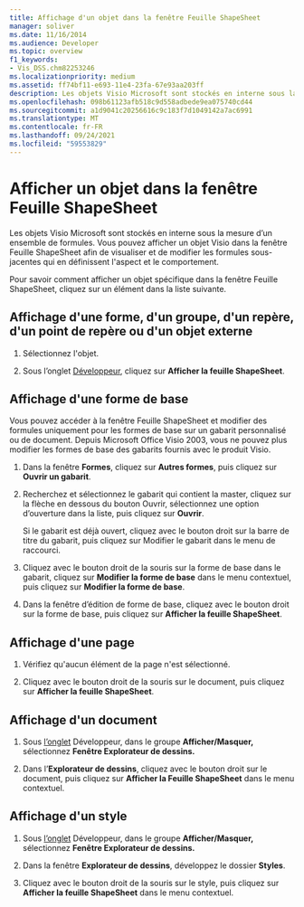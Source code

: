 ```yaml
---
title: Affichage d'un objet dans la fenêtre Feuille ShapeSheet
manager: soliver
ms.date: 11/16/2014
ms.audience: Developer
ms.topic: overview
f1_keywords:
- Vis_DSS.chm82253246
ms.localizationpriority: medium
ms.assetid: ff74bf11-e693-11e4-23fa-67e93aa203ff
description: Les objets Visio Microsoft sont stockés en interne sous la mesure d’un ensemble de formules. Vous pouvez afficher un objet Visio dans la fenêtre Feuille ShapeSheet afin de visualiser et de modifier les formules sous-jacentes qui en définissent l'aspect et le comportement.
ms.openlocfilehash: 098b61123afb518c9d558adbede9ea075740cd44
ms.sourcegitcommit: a1d9041c20256616c9c183f7d1049142a7ac6991
ms.translationtype: MT
ms.contentlocale: fr-FR
ms.lasthandoff: 09/24/2021
ms.locfileid: "59553829"
---
```

# <a name="show-an-object-in-the-shapesheet-window"></a>Afficher un objet dans la fenêtre Feuille ShapeSheet

Les objets Visio Microsoft sont stockés en interne sous la mesure d’un ensemble de formules. Vous pouvez afficher un objet Visio dans la fenêtre Feuille ShapeSheet afin de visualiser et de modifier les formules sous-jacentes qui en définissent l'aspect et le comportement.
  
Pour savoir comment afficher un objet spécifique dans la fenêtre Feuille ShapeSheet, cliquez sur un élément dans la liste suivante.
  
## <a name="show-a-shape-group-guide-guide-point-or-foreign-object"></a>Affichage d'une forme, d'un groupe, d'un repère, d'un point de repère ou d'un objet externe

1. Sélectionnez l'objet.
    
2. Sous l’onglet [Développeur](run-in-developer-mode-display-the-developer-tab.md), cliquez sur **Afficher la feuille ShapeSheet**.
    
## <a name="show-a-master"></a>Affichage d'une forme de base

Vous pouvez accéder à la fenêtre Feuille ShapeSheet et modifier des formules uniquement pour les formes de base sur un gabarit personnalisé ou de document. Depuis Microsoft Office Visio 2003, vous ne pouvez plus modifier les formes de base des gabarits fournis avec le produit Visio.
  
1. Dans la fenêtre **Formes**, cliquez sur **Autres formes**, puis cliquez sur **Ouvrir un gabarit**.
    
2. Recherchez et sélectionnez le gabarit qui contient  la master, cliquez sur la flèche en dessous du bouton Ouvrir, sélectionnez une option d’ouverture dans la liste, puis cliquez sur **Ouvrir**. 
    
    Si le gabarit est déjà ouvert, cliquez avec le bouton  droit sur la barre de titre du gabarit, puis cliquez sur Modifier le gabarit dans le menu de raccourci. 
    
3. Cliquez avec le bouton droit de la souris sur la forme de base dans le gabarit, cliquez sur **Modifier la forme de base** dans le menu contextuel, puis cliquez sur **Modifier la forme de base**.
    
4. Dans la fenêtre d’édition de forme de base, cliquez avec le bouton droit sur la forme de base, puis cliquez sur **Afficher la feuille ShapeSheet**.
    
## <a name="show-a-page"></a>Affichage d'une page

1. Vérifiez qu'aucun élément de la page n'est sélectionné.
    
2. Cliquez avec le bouton droit de la souris sur le document, puis cliquez sur **Afficher la feuille ShapeSheet**.
    
## <a name="show-a-document"></a>Affichage d'un document

1. Sous [l’onglet](run-in-developer-mode-display-the-developer-tab.md) Développeur, dans le groupe **Afficher/Masquer,** sélectionnez **Fenêtre Explorateur de dessins.**
    
2. Dans l’**Explorateur de dessins**, cliquez avec le bouton droit sur le document, puis cliquez sur **Afficher la Feuille ShapeSheet** dans le menu contextuel. 
    
## <a name="show-a-style"></a>Affichage d'un style

1. Sous [l’onglet](run-in-developer-mode-display-the-developer-tab.md) Développeur, dans le groupe **Afficher/Masquer,** sélectionnez **Fenêtre Explorateur de dessins.**
    
2. Dans la fenêtre **Explorateur de dessins**, développez le dossier **Styles**. 
    
3. Cliquez avec le bouton droit de la souris sur le style, puis cliquez sur **Afficher la feuille ShapeSheet** dans le menu contextuel. 
    

